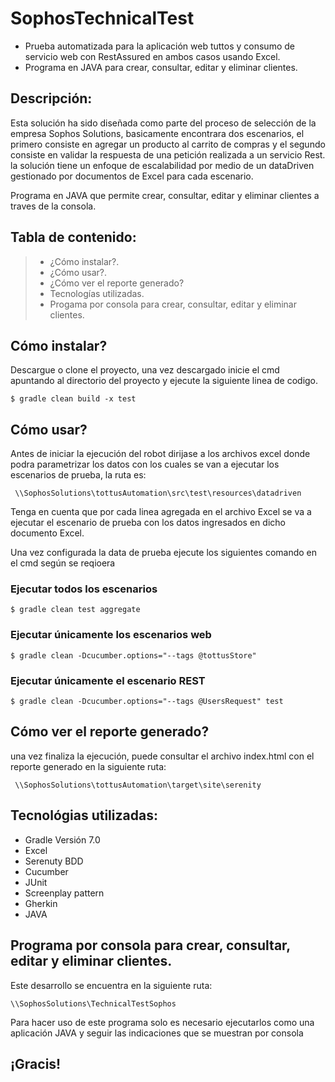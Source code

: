 # **SophosTechnicalTest**

* Prueba automatizada para la aplicación web tuttos y consumo de servicio web con RestAssured en ambos casos usando Excel.
* Programa en JAVA para crear, consultar, editar y eliminar clientes.

## **Descripción:**

Esta solución ha sido diseñada como parte del proceso de selección de la empresa Sophos Solutions, basicamente encontrara dos escenarios, el primero consiste en agregar un producto al carrito de compras y el segundo consiste en validar la respuesta de una petición realizada a un servicio Rest. la solución tiene un enfoque de escalabilidad por medio de un dataDriven gestionado por documentos de Excel para cada escenario.

Programa en JAVA que permite crear, consultar, editar y eliminar clientes a traves de la consola.

## **Tabla de contenido:**

> * ¿Cómo instalar?.
> * ¿Cómo usar?.
> * ¿Cómo ver el reporte generado?
> * Tecnologías utilizadas.
> * Progama por consola para crear, consultar, editar y eliminar clientes.

## **Cómo instalar?**

Descargue o clone el proyecto, una vez descargado inicie el cmd apuntando al directorio del proyecto y ejecute la siguiente linea de codigo.
```
$ gradle clean build -x test
```

## **Cómo usar?**
Antes de iniciar la ejecución del robot dirijase a los archivos excel donde podra parametrizar los datos con los cuales se van a ejecutar los escenarios de prueba, la ruta es:
```
 \\SophosSolutions\tottusAutomation\src\test\resources\datadriven
```
Tenga en cuenta que por cada linea agregada en el archivo Excel se va a ejecutar el escenario de prueba con los datos ingresados en dicho documento Excel.

Una vez configurada la data de prueba ejecute los siguientes comando en el cmd según se reqioera 

### **Ejecutar todos los escenarios**
```
$ gradle clean test aggregate
```
### **Ejecutar únicamente los escenarios web**
```
$ gradle clean -Dcucumber.options="--tags @tottusStore"
```
### **Ejecutar únicamente el escenario REST**
```
$ gradle clean -Dcucumber.options="--tags @UsersRequest" test
```
## **Cómo ver el reporte generado?**

una vez finaliza la ejecución, puede consultar el archivo index.html con el reporte generado en la siguiente ruta:
```
 \\SophosSolutions\tottusAutomation\target\site\serenity
```
## **Tecnológias utilizadas:**

* Gradle Versión 7.0
* Excel
* Serenuty BDD
* Cucumber
* JUnit
* Screenplay pattern
* Gherkin
* JAVA

## **Programa por consola para crear, consultar, editar y eliminar clientes.**

Este desarrollo se encuentra en la siguiente ruta:
 ```
 \\SophosSolutions\TechnicalTestSophos
```
Para hacer uso de este programa solo es necesario ejecutarlos como una aplicación JAVA y seguir las indicaciones que se muestran por consola


## **¡Gracis!**
